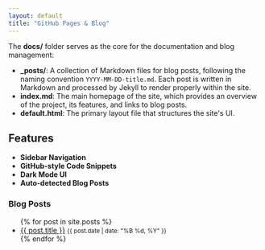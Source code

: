```yaml
---
layout: default
title: "GitHub Pages & Blog"
---
```

The **docs/** folder serves as the core for the documentation and blog management:

- **_posts/**: A collection of Markdown files for blog posts, following the naming convention `YYYY-MM-DD-title.md`. Each post is written in Markdown and processed by Jekyll to render properly within the site.
- **index.md**: The main homepage of the site, which provides an overview of the project, its features, and links to blog posts.
- **default.html**: The primary layout file that structures the site's UI. 

## Features
- **Sidebar Navigation**
- **GitHub-style Code Snippets**
- **Dark Mode UI**
- **Auto-detected Blog Posts**

### Blog Posts

<ul>
  {% for post in site.posts %}
    <li>
      <a href="{{ post.url }}">{{ post.title }}</a>
      <small>{{ post.date | date: "%B %d, %Y" }}</small>
    </li>
  {% endfor %}
</ul>
